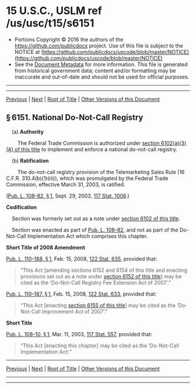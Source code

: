 ---
---

# 15 U.S.C., USLM ref /us/usc/t15/s6151

* Portions Copyright © 2016 the authors of the https://github.com/publicdocs project.
  Use of this file is subject to the NOTICE at [https://github.com/publicdocs/uscode/blob/master/NOTICE](https://github.com/publicdocs/uscode/blob/master/NOTICE)
* See the [Document Metadata](././../../../..//README.md) for more information.
  This file is generated from historical government data; content and/or formatting may be inaccurate and out-of-date and should not be used for official purposes.

----------
----------

[Previous](./../../../..//us/usc/t15/ch87A/m__us_usc_t15_ch87A.md) | [Next](./../../../..//us/usc/t15/ch87A/m__us_usc_t15_s6152.md) | [Root of Title](./../../../../) | [Other Versions of this Document](https://publicdocs.github.io/go/links?ns=uslm&ref=%2Fus%2Fusc%2Ft15%2Fs6151)

## § 6151. National Do-Not-Call Registry

    (a) __Authority__ 

        The Federal Trade Commission is authorized under [section 6102(a)(3)(A) of this title][/us/usc/t15/s6102/a/3/A] to implement and enforce a national do-not-call registry.

    (b) __Ratification__ 

        The do-not-call registry provision of the Telemarketing Sales Rule (16 C.F.R. 310.4(b)(1)(iii)), which was promulgated by the Federal Trade Commission, effective March 31, 2003, is ratified.

([Pub. L. 108–82, § 1][/us/pl/108/82/s1], Sept. 29, 2003, [117 Stat. 1006][/us/stat/117/1006].)

 __Codification__ 

    Section was formerly set out as a note under [section 6102 of this title][/us/usc/t15/s6102].

    Section was enacted as part of [Pub. L. 108–82][/us/pl/108/82], and not as part of the Do-Not-Call Implementation Act which comprises this chapter.

 __Short Title of 2008 Amendment__ 

[Pub. L. 110–188, § 1][/us/pl/110/188/s1], Feb. 15, 2008, [122 Stat. 635][/us/stat/122/635], provided that: 

> “This Act \[amending sections 6152 and 6154 of this title and enacting provisions set out as a note under [section 6152 of this title][/us/usc/t15/s6152]\] may be cited as the ‘Do-Not-Call Registry Fee Extension Act of 2007’.”

[Pub. L. 110–187, § 1][/us/pl/110/187/s1], Feb. 15, 2008, [122 Stat. 633][/us/stat/122/633], provided that: 

> “This Act \[enacting [section 6155 of this title][/us/usc/t15/s6155]\] may be cited as the ‘Do-Not-Call Improvement Act of 2007’.”

 __Short Title__ 

[Pub. L. 108–10, § 1][/us/pl/108/10/s1], Mar. 11, 2003, [117 Stat. 557][/us/stat/117/557], provided that: 

> “This Act \[enacting this chapter\] may be cited as the ‘Do-Not-Call Implementation Act’.”

----------

[Previous](./../../../..//us/usc/t15/ch87A/m__us_usc_t15_ch87A.md) | [Next](./../../../..//us/usc/t15/ch87A/m__us_usc_t15_s6152.md) | [Root of Title](./../../../../) | [Other Versions of this Document](https://publicdocs.github.io/go/links?ns=uslm&ref=%2Fus%2Fusc%2Ft15%2Fs6151)

----------
----------

[/us/usc/t15/s6102/a/3/A]: https://publicdocs.github.io/go/links?ns=uslm&ref=%2Fus%2Fusc%2Ft15%2Fs6102%2Fa%2F3%2FA
[/us/pl/108/82/s1]: https://publicdocs.github.io/go/links?ns=uslm&ref=%2Fus%2Fpl%2F108%2F82%2Fs1
[/us/stat/117/1006]: https://publicdocs.github.io/go/links?ns=uslm&ref=%2Fus%2Fstat%2F117%2F1006
[/us/usc/t15/s6102]: https://publicdocs.github.io/go/links?ns=uslm&ref=%2Fus%2Fusc%2Ft15%2Fs6102
[/us/pl/108/82]: https://publicdocs.github.io/go/links?ns=uslm&ref=%2Fus%2Fpl%2F108%2F82
[/us/pl/110/188/s1]: https://publicdocs.github.io/go/links?ns=uslm&ref=%2Fus%2Fpl%2F110%2F188%2Fs1
[/us/stat/122/635]: https://publicdocs.github.io/go/links?ns=uslm&ref=%2Fus%2Fstat%2F122%2F635
[/us/usc/t15/s6152]: https://publicdocs.github.io/go/links?ns=uslm&ref=%2Fus%2Fusc%2Ft15%2Fs6152
[/us/pl/110/187/s1]: https://publicdocs.github.io/go/links?ns=uslm&ref=%2Fus%2Fpl%2F110%2F187%2Fs1
[/us/stat/122/633]: https://publicdocs.github.io/go/links?ns=uslm&ref=%2Fus%2Fstat%2F122%2F633
[/us/usc/t15/s6155]: https://publicdocs.github.io/go/links?ns=uslm&ref=%2Fus%2Fusc%2Ft15%2Fs6155
[/us/pl/108/10/s1]: https://publicdocs.github.io/go/links?ns=uslm&ref=%2Fus%2Fpl%2F108%2F10%2Fs1
[/us/stat/117/557]: https://publicdocs.github.io/go/links?ns=uslm&ref=%2Fus%2Fstat%2F117%2F557


